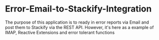 # Error-Email-to-Stackify-Integration
The purpose of this application is to ready in error reports via Email and post them to Stackify via the REST API. However, it's here as a example of IMAP, Reactive Extensions and error tolerant functions
